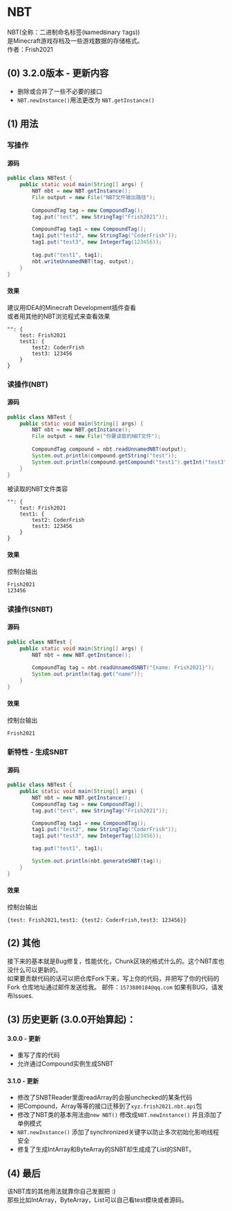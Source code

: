 # NBT

NBT(全称：二进制命名标签(`N`amed`B`inary `T`ags))\
是Minecraft游戏存档及一些游戏数据的存储格式。\
作者：Frish2021

## (0) 3.2.0版本 - 更新内容
 - 删除或合并了一些不必要的接口
 - `NBT.newInstance()`用法更改为 `NBT.getInstance()`

## (1) 用法

### 写操作
#### 源码
```java
public class NBTest {
    public static void main(String[] args) {
        NBT nbt = new NBT.getInstance();
        File output = new File("NBT文件输出路径");
        
        CompoundTag tag = new CompoundTag();
        tag.put("test", new StringTag("Frish2021"));

        CompoundTag tag1 = new CompoundTag();
        tag1.put("test2", new StringTag("CoderFrish"));
        tag1.put("test3", new IntegerTag(123456));
        
        tag.put("test1", tag1);
        nbt.writeUnnamedNBT(tag, output);
    }
}
```

#### 效果
建议用IDEA的Minecraft Development插件查看\
或者用其他的NBT浏览程式来查看效果
```nbtt
"": {
	test: Frish2021
	test1: {
		test2: CoderFrish
		test3: 123456
	}
}
```

### 读操作(NBT)
#### 源码
```java
public class NBTest {
    public static void main(String[] args) {
        NBT nbt = new NBT.getInstance();
        File output = new File("你要读取的NBT文件");
        
        CompoundTag compound = nbt.readUnnamedNBT(output);
        System.out.println(compound.getString("test"));
        System.out.println(compound.getCompound("test1").getInt("test3"));
    }
}
```

被读取的NBT文件类容
```nbtt
"": {
	test: Frish2021
	test1: {
		test2: CoderFrish
		test3: 123456
	}
}
```

#### 效果
控制台输出
```
Frish2021
123456
```

### 读操作(SNBT)
#### 源码
```java
public class NBTest {
    public static void main(String[] args) {
        NBT nbt = new NBT.getInstance();
        
        CompoundTag tag = nbt.readUnnamedSNBT("{name: Frish2021}");
        System.out.println(tag.get("name"));
    }
}
```

#### 效果
控制台输出
```
Frish2021
```

### 新特性 - 生成SNBT
#### 源码
```java
public class NBTest {
    public static void main(String[] args) {
        NBT nbt = new NBT.getInstance();
        CompoundTag tag = new CompoundTag();
        tag.put("test", new StringTag("Frish2021"));

        CompoundTag tag1 = new CompoundTag();
        tag1.put("test2", new StringTag("CoderFrish"));
        tag1.put("test3", new IntegerTag(123456));

        tag.put("test1", tag1);

        System.out.println(nbt.generateSNBT(tag));
    }
}
```

#### 效果
控制台输出
```
{test: Frish2021,test1: {test2: CoderFrish,test3: 123456}}
```

## (2) 其他
接下来的基本就是Bug修复，性能优化，Chunk区块的格式什么的。这个NBT库也没什么可以更新的。\
如果要贡献代码的话可以把仓库Fork下来，写上你的代码，并把写了你的代码的Fork 仓库地址通过邮件发送给我。
邮件：`1573880184@qq.com`
如果有BUG，请发布Issues.

## (3) 历史更新 (3.0.0开始算起)：
#### 3.0.0 - 更新
 - 重写了库的代码
 - 允许通过Compound实例生成SNBT
#### 3.1.0 - 更新
 - 修改了SNBTReader里面readArray的会报unchecked的某条代码
 - 把Compound，Array<V extends ITag>等等的接口迁移到了`xyz.frish2021.nbt.api`包
 - 修改了NBT类的基本用法由`new NBT()` 修改成`NBT.newInstance()` 并且添加了单例模式
 - `NBT.newInstance()` 添加了synchronized关键字以防止多次初始化影响线程安全
 - 修复了生成IntArray和ByteArray的SNBT却生成成了List的SNBT。

## (4) 最后
该NBT库的其他用法就靠你自己发掘把 :)\
那些比如IntArray，ByteArray，List可以自己看test模块或者源码。
